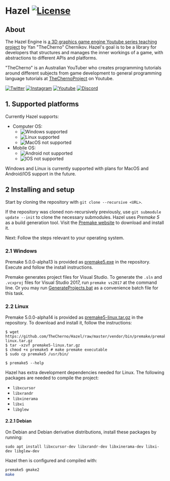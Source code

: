 # Hazel [![License](https://img.shields.io/github/license/TheCherno/Hazel.svg)](https://github.com/TheCherno/Hazel/blob/master/LICENSE)

## About
The Hazel Engine is [a 3D graphics game engine Youtube series teaching project](https://thecherno.com/engine/) by Yan "TheCherno" Chernikov. Hazel's goal is to be a library for developers that structures and manages the inner workings of a game, with abstractions to different APIs and platforms.

"TheCherno" is an Australian YouTuber who creates programming tutorials around different subjects from game development to general programming language tutorials at [TheChernoProject](https://www.youtube.com/user/TheChernoProject) on Youtube.

[![Twitter](https://img.shields.io/badge/%40thecherno--blue.svg?style=social&logo=Twitter)](https://twitter.com/thecherno)
[![Instagram](https://img.shields.io/badge/thecherno--red.svg?style=social&logo=Instagram)](https://www.instagram.com/thecherno)
[![Youtube](https://img.shields.io/badge/TheChernoProject--red.svg?style=social&logo=youtube)](https://www.youtube.com/user/TheChernoProject)
[![Discord](https://img.shields.io/badge/TheCherno%20Server--blue.svg?style=social&logo=Discord)](https://discord.gg/K2eSyQA)

## 1. Supported platforms
Currently Hazel supports:

- Computer OS:
  - ![Windows supported](https://img.shields.io/badge/Windows-win--64-green.svg)
  - ![Linux supported](https://img.shields.io/badge/Linux-Debian-green.svg)
  - ![MacOS not supported](https://img.shields.io/badge/MacOS-Not%20Supported-red.svg)
- Mobile OS:
  - ![Android not supported](https://img.shields.io/badge/Android-Not%20Supported-red.svg)
  - ![IOS not supported](https://img.shields.io/badge/IOS-Not%20Supported-red.svg)

Windows and Linux is currently supported with plans for MacOS and Android/IOS support in the future.

## 2 Installing and setup

Start by cloning the repository with `git clone --recursive <URL>`.

If the repository was cloned non-recursively previously, use `git submodule update --init` to clone the necessary submodules.
Hazel uses _Premake 5_ as a build generation tool. Visit the [Premake website](https://premake.github.io/download.html) to download and install it.

Next: Follow the steps relevant to your operating system.

### 2.1 Windows

Premake 5.0.0-alpha13 is provided as [premake5.exe](https://github.com/TheCherno/Hazel/blob/master/vendor/bin/premake/premake5.exe) in the repository. Execute and follow the install instructions.

Premake generates project files for Visual Studio. To generate the `.sln` and `.vcxproj` files for Visual Studio 2017, run `premake vs2017` at the command line. Or you may run [GenerateProjects.bat](https://github.com/TheCherno/Hazel/blob/master/GenerateProjects.bat) as a convenience batch file for this task.

### 2.2 Linux

Premake 5.0.0-alpha14 is provided as [premake5-linux.tar.gz](https://github.com/TheCherno/Hazel/blob/master/vendor/bin/premake/premake5-linux.tar.gz) in the repository. To download and install it, follow the instructions:

```
$ wget https://github.com/TheCherno/Hazel/raw/master/vendor/bin/premake/premake5-linux.tar.gz
$ tar -xzvf premake5-linux.tar.gz
$ chmod +x premake5 # make premake executable
$ sudo cp premake5 /usr/bin/

$ premake5 --help
```

Hazel has extra development dependencies needed for Linux. The following packages are needed to compile the project:

- `libxcursor`
- `libxrandr`
- `libxinerama`
- `libxi`
- `libglew`

#### 2.2.1 Debian

On Debian and Debian derivative distributions, install these packages by running:

`sudo apt install libxcursor-dev libxrandr-dev libxinerama-dev libxi-dev libglew-dev`

Hazel then is configured and compiled with:
```bash
premake5 gmake2
make
```

